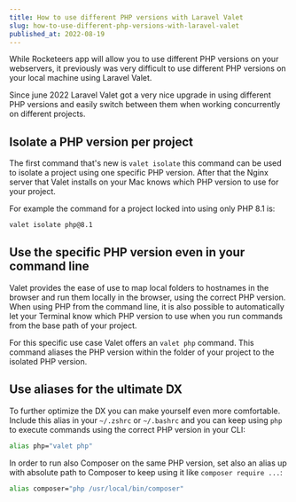 ```yaml
---
title: How to use different PHP versions with Laravel Valet
slug: how-to-use-different-php-versions-with-laravel-valet
published_at: 2022-08-19
---
```


While Rocketeers app will allow you to use different PHP versions on your webservers, it previously was very difficult to use different PHP versions on your local machine using Laravel Valet.

Since june 2022 Laravel Valet got a very nice upgrade in using different PHP versions and easily switch between them when working concurrently on different projects.

## Isolate a PHP version per project

The first command that's new is `valet isolate` this command can be used to isolate a project using one specific PHP version. After that the Nginx server that Valet installs on your Mac knows which PHP version to use for your project.

For example the command for a project locked into using only PHP 8.1 is:

```bash
valet isolate php@8.1
```

## Use the specific PHP version even in your command line

Valet provides the ease of use to map local folders to hostnames in the browser and run them locally in the browser, using the correct PHP version. When using PHP from the command line, it is also possible to automatically let your Terminal know which PHP version to use when you run commands from the base path of your project.

For this specific use case Valet offers an `valet php` command. This command aliases the PHP version within the folder of your project to the isolated PHP version.

## Use aliases for the ultimate DX

To further optimize the DX you can make yourself even more comfortable. Include this alias in your `~/.zshrc` or `~/.bashrc` and you can keep using `php` to execute commands using the correct PHP version in your CLI:

```bash
alias php="valet php"
```

In order to run also Composer on the same PHP version, set also an alias up with absolute path to Composer to keep using it like `composer require ...`:

```bash
alias composer="php /usr/local/bin/composer"
```
